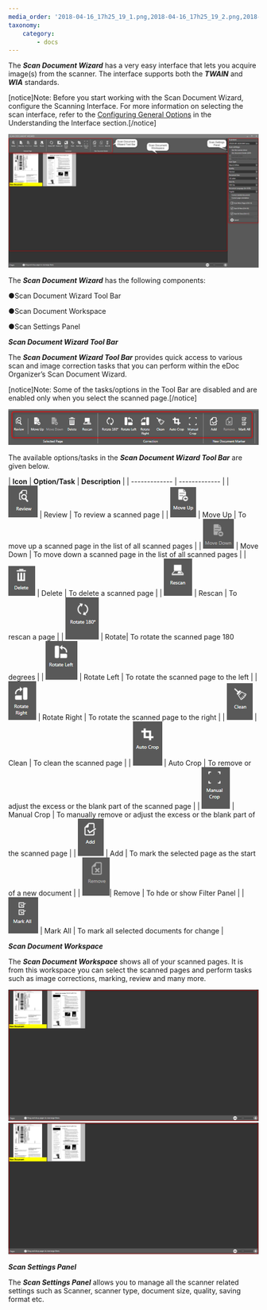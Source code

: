 ```yaml
---
media_order: '2018-04-16_17h25_19_1.png,2018-04-16_17h25_19_2.png,2018-04-16_17h25_19_001.png,2018-04-16_17h25_19_002.png,2018-04-16_17h25_19_003.png,2018-04-16_17h25_19_004.png,2018-04-16_17h25_19_005.png,2018-04-16_17h25_19_006.png,2018-04-16_17h25_19_007.png,2018-04-16_17h25_19_008.png,2018-04-16_17h25_19_009.png,2018-04-16_17h25_19_010.png,2018-04-16_17h25_19_011.png,2018-04-16_17h25_19_012.png,2018-04-16_17h25_19_013.png,2018-04-16_17h25_19_014.png'
taxonomy:
    category:
        - docs
---
```


The _**Scan Document Wizard**_ has a very easy interface that lets you acquire image(s) from the scanner. The interface supports both the _**TWAIN**_ and _**WIA**_ standards.

[notice]Note: Before you start working with the Scan Document Wizard, configure the Scanning Interface. For more information on selecting the scan interface, refer to the [Configuring General Options](https://help.edocorganizer.com/understanding-the-interface/configuring-general-options) in the Understanding the Interface section.[/notice]

![](2018-04-16_17h25_19_1.png)

The _**Scan Document Wizard**_ has the following components:

●Scan Document Wizard Tool Bar

●Scan Document Workspace

●Scan Settings Panel

_**Scan Document Wizard Tool Bar**_

The _**Scan Document Wizard Tool Bar**_ provides quick access to various scan and image correction tasks that you can perform within the eDoc Organizer’s Scan Document Wizard.
 
[notice]Note: Some of the tasks/options in the Tool Bar are disabled and are enabled only when you select the scanned page.[/notice]

![](2018-04-16_17h25_19_2.png)

The available options/tasks in the _**Scan Document Wizard Tool Bar**_ are given below.

| **Icon**  | **Option/Task** | **Description** |
| ------------- | ------------- |
| ![](2018-04-16_17h25_19_001.png) | Review | To review a scanned page |
| ![](2018-04-16_17h25_19_002.png) | Move Up | To move up a scanned page in the list of all scanned pages |
| ![](2018-04-16_17h25_19_003.png) | Move Down | To move down a scanned page in the list of all scanned pages |
| ![](2018-04-16_17h25_19_004.png) | Delete | To delete a scanned page |
| ![](2018-04-16_17h25_19_005.png) | Rescan  | To rescan a page |
| ![](2018-04-16_17h25_19_006.png) | Rotate| To rotate the scanned page 180 degrees |
| ![](2018-04-16_17h25_19_007.png) | Rotate Left | To rotate the scanned page to the left |
| ![](2018-04-16_17h25_19_008.png) | Rotate Right | To rotate the scanned page to the right |
| ![](2018-04-16_17h25_19_009.png) | Clean | To clean the scanned page |
| ![](2018-04-16_17h25_19_010.png) | Auto Crop  | To remove or adjust the excess or the blank part of the scanned page |
| ![](2018-04-16_17h25_19_011.png) | Manual Crop | To manually remove or adjust the excess or the blank part of the scanned page |
| ![](2018-04-16_17h25_19_012.png) | Add | To mark the selected page as the start of a new document |
| ![](2018-04-16_17h25_19_013.png)| Remove | To hde or show Filter Panel |
| ![](2018-04-16_17h25_19_014.png) | Mark All | To mark all selected documents for change |

_**Scan Document Workspace**_

The _**Scan Document Workspace**_ shows all of your scanned pages. It is from this workspace you can select the scanned pages and perform tasks such as image corrections, marking, review and many more.

![](2018-04-16_17h25_19_015.png)![](2018-04-16_17h25_19_015.png)

_**Scan Settings Panel**_

The _**Scan Settings Panel**_ allows you to manage all the scanner related settings such as Scanner, scanner type, document size, quality, saving format etc.